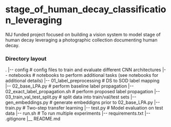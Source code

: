 # stage_of_human_decay_classification_leveraging

NIJ funded project focused on building a vision system to model stage of human decay leveraging a photographic collection documenting human decay.

### Directory layout
  .
  |-- config                            # config files to train and evaluate different CNN architectures
  |-- notebooks                         # notebooks to perform additional tasks (see notebooks for additional details)
  |-- 01_label_preprocessing            # DS to SOD label mapping      
  |-- 02_base_LPA.py                    # perform baseline label propagation
  |-- 02_exact_label_propagation.sh     # perform proposed label propagation
  |-- 03_train_val_test_split.py        # split data into train/val/test sets
  |-- gen_embeddings.py                 # generate embeddigns prior to 02_base_LPA.py
  |--  train.py                          # Two-step transfer learning
  |--  test.py                           # Model evaluation on test data
  |--  run.sh                            # To run multiple experiments
  |--  requirements.txt
  |--  .gitignore
  |__ README.md


